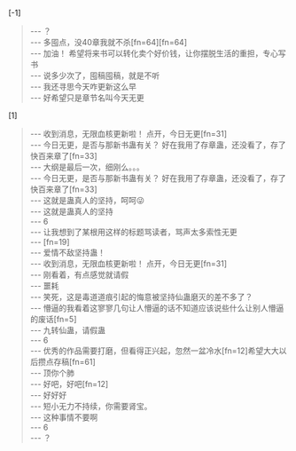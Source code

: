 
[-1] 
>--- ？<br>
>--- 多囤点，没40章我就不杀[fn=64][fn=64]<br>
>--- 加油！
希望将来书可以转化卖个好价钱，让你摆脱生活的重担，专心写书<br>
>--- 说多少次了，囤稿囤稿，就是不听<br>
>--- 我还寻思今天咋更新这么早<br>
>--- 好希望只是章节名叫今天无更<br>

[1] 
>--- 收到消息，无限血核更新啦！
点开，今日无更[fn=31]<br>
>--- 今日无更，是否与那新书蛊有关？
好在我用了存章蛊，还没看了，存了快百来章了[fn=33]<br>
>--- 大纲是最后一次，细刚么。。。<br>
>--- 今日无更，是否与那新书蛊有关？
好在我用了存章蛊，还没看了，存了快百来章了[fn=33]<br>
>--- 这就是蛊真人的坚持，呵呵😜<br>
>--- 这就是蛊真人的坚持<br>
>--- 6<br>
>--- 让我想到了某根用这样的标题骂读者，骂声太多索性无更<br>
>--- [fn=19]<br>
>--- 爱情不敌坚持蛊！<br>
>--- 收到消息，无限血核更新啦！
点开，今日无更[fn=31]<br>
>--- 刚看着，有点感觉就请假<br>
>--- 噩耗<br>
>--- 笑死，这是毒道道痕引起的悔意被坚持仙蛊磨灭的差不多了？<br>
>--- 懵逼的我看着这寥寥几句让人懵逼的话不知道应该说些什么让别人懵逼的废话[fn=5]<br>
>--- 九转仙蛊，请假蛊<br>
>--- 6<br>
>--- 优秀的作品需要打磨，但看得正兴起，忽然一盆冷水[fn=12]希望大大以后攒点存稿[fn=61]<br>
>--- 顶你个肺<br>
>--- 好吧，好吧[fn=12]<br>
>--- 好好好<br>
>--- 短小无力不持续，你需要肾宝。<br>
>--- 这种事情不要啊<br>
>--- 6<br>
>--- ？<br>
